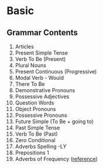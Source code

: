 # Basic

## Grammar Contents

1. Articles
2. Present Simple Tense
3. Verb To Be (Present)
4. Plural Nouns
5. Present Continuous (Progressive)
6. Modal Verb - Would
7. There To Be
8. Demonstrative Pronouns
9. Possessive Adjectives
10. Question Words
11. Object Pronouns
12. Possessive Pronouns
13. Future Simple (To Be + going to)
14. Past Simple Tense
15. Verb To Be (Past)
16. Zero Conditional
17. Adverbs Spelling -LY
18. Prepositions 1
19. Adverbs of Frequency (<a href="https://www.grammar.cl/Basic/Adverbs_Frequency.htm">reference</a>)

<!-- (<a href="">reference</a>) -->